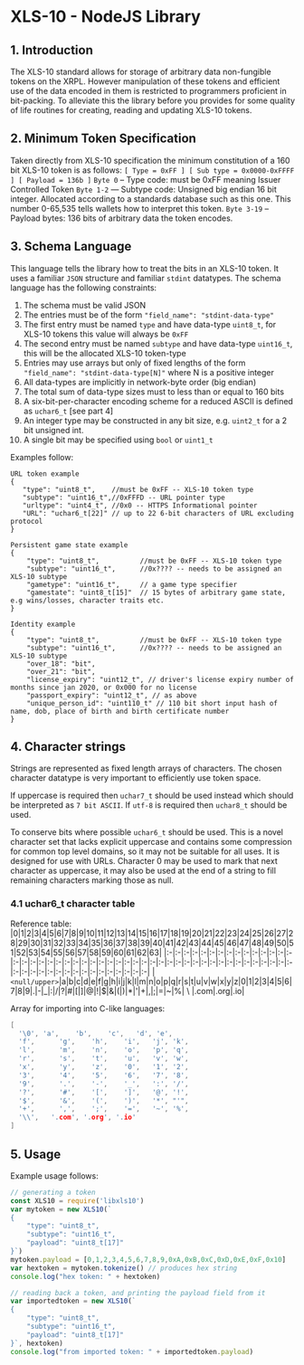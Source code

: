 # XLS-10 - NodeJS Library
## 1. Introduction
The XLS-10 standard allows for storage of arbitrary data non-fungible tokens on the XRPL. However manipulation of these tokens and efficient use of the data encoded in them is restricted to programmers proficient in bit-packing. To alleviate this the library before you provides for some quality of life routines for creating, reading and updating XLS-10 tokens.

## 2. Minimum Token Specification
Taken directly from XLS-10 specification the minimum constitution of a 160 bit XLS-10 token is as follows:
```[ Type = 0xFF ] [ Sub type = 0x0000-0xFFFF ] [ Payload = 136b ]```
`Byte 0` – Type code: must be 0xFF meaning Issuer Controlled Token
`Byte 1-2` — Subtype code: Unsigned big endian 16 bit integer. Allocated according to a standards database such as this one. This number 0-65,535 tells wallets how to interpret this token.
`Byte 3-19` – Payload bytes: 136 bits of arbitrary data the token encodes.

## 3. Schema Language
This language tells the library how to treat the bits in an XLS-10 token. It uses a familiar `JSON` structure and familiar `stdint` datatypes.
The schema language has the following constraints:
1. The schema must be valid JSON
2. The entries must be of the form `"field_name": "stdint-data-type"`
3. The first entry must be named `type` and have data-type `uint8_t`, for XLS-10 tokens this value will always be `0xFF`
4. The second entry must be named `subtype` and have data-type `uint16_t`, this will be the allocated XLS-10 token-type
5. Entries may use arrays but only of fixed lengths of the form `"field_name": "stdint-data-type[N]"` where N is a positive integer
6. All data-types are implicitly in network-byte order (big endian)
7. The total sum of data-type sizes must to less than or equal to 160 bits
8. A six-bit-per-character encoding scheme for a reduced ASCII is defined as `uchar6_t` [see part 4]
9. An integer type may be constructed in any bit size, e.g. `uint2_t` for a 2 bit unsigned int.
10. A single bit may be specified using  `bool` or `uint1_t`

 Examples follow:
 ```
URL token example
{
	"type": "uint8_t",    //must be 0xFF -- XLS-10 token type
	"subtype": "uint16_t",//0xFFFD -- URL pointer type
	"urltype": "uint4_t", //0x0 -- HTTPS Informational pointer
	"URL": "uchar6_t[22]" // up to 22 6-bit characters of URL excluding protocol
}
```

```
Persistent game state example
{
	"type": "uint8_t",          //must be 0xFF -- XLS-10 token type
	"subtype": "uint16_t",      //0x???? -- needs to be assigned an XLS-10 subtype
	"gametype": "uint16_t",     // a game type specifier
	"gamestate": "uint8_t[15]"  // 15 bytes of arbitrary game state, e.g wins/losses, character traits etc.
}
 ```

```
Identity example 
{
	"type": "uint8_t",          //must be 0xFF -- XLS-10 token type
	"subtype": "uint16_t",      //0x???? -- needs to be assigned an XLS-10 subtype
	"over_18": "bit",
	"over_21": "bit",
	"license_expiry": "uint12_t", // driver's license expiry number of months since jan 2020, or 0x000 for no license
	"passport_expiry": "uint12_t", // as above
	"unique_person_id": "uint110_t" // 110 bit short input hash of name, dob, place of birth and birth certificate number
}
```

## 4. Character strings
Strings are represented as fixed length arrays of characters. The chosen character datatype is very important to efficiently use token space.

If uppercase is required then `uchar7_t` should be used instead which should be interpreted as `7 bit ASCII`. If `utf-8` is required then `uchar8_t` should be used.

To conserve bits where possible `uchar6_t` should be used. This is a novel character set that lacks explicit uppercase and contains some compression for common top level domains, so it may not be suitable for all uses. It is designed for use with URLs. Character 0 may be used to mark that next character as uppercase, it may also be used at the end of a string to fill remaining characters marking those as null.

### 4.1 uchar6_t character table
Reference table:
|0|1|2|3|4|5|6|7|8|9|10|11|12|13|14|15|16|17|18|19|20|21|22|23|24|25|26|27|28|29|30|31|32|33|34|35|36|37|38|39|40|41|42|43|44|45|46|47|48|49|50|51|52|53|54|55|56|57|58|59|60|61|62|63|
|:-|:-|:-|:-|:-|:-|:-|:-|:-|:-|:-|:-|:-|:-|:-|:-|:-|:-|:-|:-|:-|:-|:-|:-|:-|:-|:-|:-|:-|:-|:-|:-|:-|:-|:-|:-|:-|:-|:-|:-|:-|:-|:-|:-|:-|:-|:-|:-|:-|:-|:-|:-|:-|:-|:-|:-|:-|:-|:-|:-|:-|:-|:-|:-|
|`<null/upper>`|a|b|c|d|e|f|g|h|i|j|k|l|m|n|o|p|q|r|s|t|u|v|w|x|y|z|0|1|2|3|4|5|6|7|8|9|.|-|_|:|/|?|#|[|]|@|!|$|&|(|)|*|'|+|,|;|=|~|%| &#92; |.com|.org|.io|

Array for importing into C-like languages:
```C++
[
  '\0', 'a',    'b',    'c',   'd', 'e',
  'f',      'g',    'h',    'i',   'j', 'k',
  'l',      'm',    'n',    'o',   'p', 'q',
  'r',      's',    't',    'u',   'v', 'w',
  'x',      'y',    'z',    '0',   '1', '2',
  '3',      '4',    '5',    '6',   '7', '8',
  '9',      '.',    '-',    '_',   ':', '/',
  '?',      '#',    '[',    ']',   '@', '!',
  '$',      '&',    '(',    ')',   '*', "'",
  '+',      ',',    ';',    '=',   '~', '%',
  '\\',   '.com', '.org', '.io'
]
```

## 5. Usage
Example usage follows:
```js
// generating a token
const XLS10 = require('libxls10')
var mytoken = new XLS10(`
{
    "type": "uint8_t",
    "subtype": "uint16_t",
    "payload": "uint8_t[17]"
}`)
mytoken.payload = [0,1,2,3,4,5,6,7,8,9,0xA,0xB,0xC,0xD,0xE,0xF,0x10]
var hextoken = mytoken.tokenize() // produces hex string
console.log("hex token: " + hextoken)

// reading back a token, and printing the payload field from it
var importedtoken = new XLS10(`
{
    "type": "uint8_t",
    "subtype": "uint16_t",
    "payload": "uint8_t[17]"
}`, hextoken)
console.log("from imported token: " + importedtoken.payload)
```

